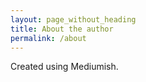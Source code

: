 ```yaml
---
layout: page_without_heading
title: About the author
permalink: /about
---
```


<div class="row justify-content-between">
  <div class="col-md-8 pr-5">
    Created using Mediumish.
  </div>
</div>
